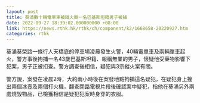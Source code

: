 ```yaml
---
layout: post
title: 葵涌數十輛電單車被縱火案一名巴基斯坦籍男子被捕
date: 2022-09-27 18:39:02.000000000 +08:00
link: https://news.rthk.hk/rthk/ch/component/k2/1668658-20220927.htm
categories: rthk
---
```


葵涌葵榮路一條行人天橋底的停車場凌晨發生火警，40輛電單車及兩輛單車起火，警方事後拘捕一名43歲巴基斯坦籍、報稱無業的男子，懷疑他受藥物影響下犯案，男子正被扣查。警方調查後相信，疑犯與3宗縱火案有關。

警方說，案發在凌晨2時，大約兩小時後在案發地點拘捕這名疑犯，在疑犯身上搜出兩個冰壼及兩個打火機，翻查閉路電視片段後確認案中疑犯，指他在葵涌另外兩處燒毀物品，已檢獲相信是疑犯犯案時身穿的衣服。
